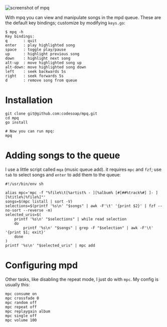 ![screenshot of mpq](./screenshot.png)

With mpq you can view and manipulate songs in the mpd queue. These are
the default key bindings; customize by modifying `keys.go`:

```console
$ mpq -h
Key bindings:
q       : quit
enter   : play highlighted song
space   : toggle play/pause
up      : highlight previous song
down    : highlight next song
alt-up  : move highlighted song up
alt-down: move highlighted song down
left    : seek backwards 5s
right   : seek forwards 5s
d       : remove song from queue
```

# Installation
```shell
git clone git@github.com:codesoap/mpq.git
cd mpq
go install

# Now you can run mpq:
mpq
```

# Adding songs to the queue
I use a little script called `mqa` (music queue add). it requires `mpc`
and `fzf`; use `tab` to select songs and `enter` to add them to the
queue:

```shell
#!/usr/bin/env sh

alias mpc='mpc -f "%file%\t[%artist% - ][%album% [#[##%track%#] ]- ][%title%|%file%]"'
songs=$(mpc listall | sort -V)
selections=$(printf '%s\n' "$songs" | awk -F'\t' '{print $2}' | fzf --no-sort --reverse -m)
selected_uris=$(
	printf '%s\n' "$selections" | while read selection
	do
		printf '%s\n' "$songs" | grep -F "$selection" | awk -F'\t' '{print $1; exit}'
	done
)
printf '%s\n' "$selected_uris" | mpc add
```

# Configuring mpd
Other tasks, like disabling the repeat mode, I just do with `mpc`. My
config is usually this:

```shell
mpc consume on
mpc crossfade 0
mpc random off
mpc repeat off
mpc replaygain album
mpc single off
mpc volume 100
```
